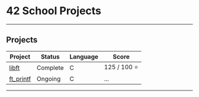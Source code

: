 # 42 School Projects
---
## Projects

| Project | Status   | Language | Score       |
| ------- | -------- | -------- | ----------- |
| [libft](https://github.com/larocqueg/42_Libft) | Complete | C        | 125 / 100 ⭐ |
| [ft_printf](https://github.com/larocqueg/42_ft_printf.git)| Ongoing | C        | ... |


---
